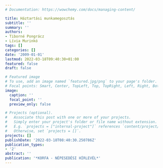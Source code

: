 ```yaml
---
# Documentation: https://wowchemy.com/docs/managing-content/

title: Háztartási munkamegosztás
subtitle: ''
summary: ''
authors:
- Tiborné Pongrácz
- Lívia Murinkó
tags: []
categories: []
date: '2009-01-01'
lastmod: 2022-03-18T09:40:30+01:00
featured: false
draft: false

# Featured image
# To use, add an image named `featured.jpg/png` to your page's folder.
# Focal points: Smart, Center, TopLeft, Top, TopRight, Left, Right, BottomLeft, Bottom, BottomRight.
image:
  caption: ''
  focal_point: ''
  preview_only: false

# Projects (optional).
#   Associate this post with one or more of your projects.
#   Simply enter your project's folder or file name without extension.
#   E.g. `projects = ["internal-project"]` references `content/project/deep-learning/index.md`.
#   Otherwise, set `projects = []`.
projects: []
publishDate: '2022-03-18T08:40:30.250786Z'
publication_types:
- '2'
abstract: ''
publication: '*KORFA - NÉPESEDÉSI HÍRLEVÉL*'
---
```

